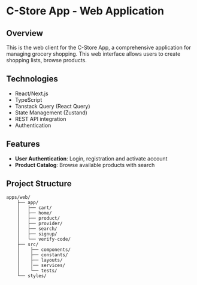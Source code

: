 # C-Store App - Web Application

## Overview

This is the web client for the C-Store App, a comprehensive application for managing grocery shopping. This web interface allows users to create shopping lists, browse products.

## Technologies

- React/Next.js
- TypeScript
- Tanstack Query (React Query)
- State Management (Zustand)
- REST API integration
- Authentication

## Features

- **User Authentication**: Login, registration and activate account
- **Product Catalog**: Browse available products with search

## Project Structure

```
apps/web/
    ├── app/
    │   ├── cart/
    │   ├── home/
    │   ├── product/
    │   ├── provider/
    │   ├── search/
    │   ├── signup/
    │   └── verify-code/
    ├── src/
    │    ├── components/
    │    ├── constants/
    │    ├── layouts/
    │    │── services/
    │    └── tests/
    └── styles/
```
